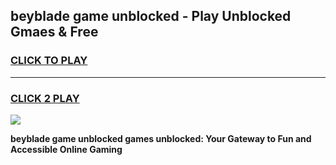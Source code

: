 
## beyblade game unblocked - Play Unblocked Gmaes & Free
<h3>
<a href="https://premium.freeplayer.one?title=beyblade_game_unblocked&ref=19F">CLICK TO PLAY</a></h3>
<hr>

<h3>
<a href="https://premium.freeplayer.one?title=beyblade_game_unblocked&ref=19F">CLICK 2 PLAY</a>
  
</h3>

<a href="https://premium.freeplayer.one?title=beyblade_game_unblocked&ref=19F/"><img src="https://clearcache.store/games.png"></a>


**beyblade game unblocked games unblocked: Your Gateway to Fun and Accessible Online Gaming**
